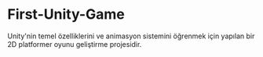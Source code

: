 # First-Unity-Game
Unity'nin temel özelliklerini ve animasyon sistemini öğrenmek için yapılan bir 2D platformer oyunu geliştirme projesidir.

